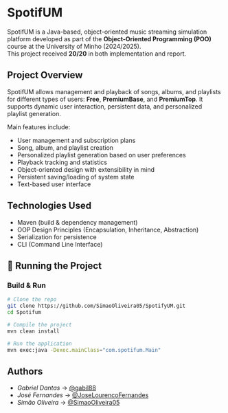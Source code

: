 # SpotifUM 

SpotifUM is a Java-based, object-oriented music streaming simulation platform developed as part of the **Object-Oriented Programming (POO)** course at the University of Minho (2024/2025).  
This project received **20/20** in both implementation and report.

## Project Overview

SpotifUM allows management and playback of songs, albums, and playlists for different types of users: **Free**, **PremiumBase**, and **PremiumTop**. It supports dynamic user interaction, persistent data, and personalized playlist generation.

Main features include:
- User management and subscription plans
- Song, album, and playlist creation
- Personalized playlist generation based on user preferences
- Playback tracking and statistics
- Object-oriented design with extensibility in mind
- Persistent saving/loading of system state
- Text-based user interface

## Technologies Used

- Maven (build & dependency management)
- OOP Design Principles (Encapsulation, Inheritance, Abstraction)
- Serialization for persistence
- CLI (Command Line Interface)

## 🚀 Running the Project

### Build & Run

```bash
# Clone the repo
git clone https://github.com/SimaoOliveira05/SpotifyUM.git
cd Spotifum

# Compile the project
mvn clean install

# Run the application
mvn exec:java -Dexec.mainClass="com.spotifum.Main"

```
## Authors

- *Gabriel Dantas* -> [@gabil88](https://github.com/gabil88)
- *José Fernandes* -> [@JoseLourencoFernandes](https://github.com/JoseLourencoFernandes)
- *Simão Oliveira* -> [@SimaoOliveira05](https://github.com/SimaoOliveira05)

